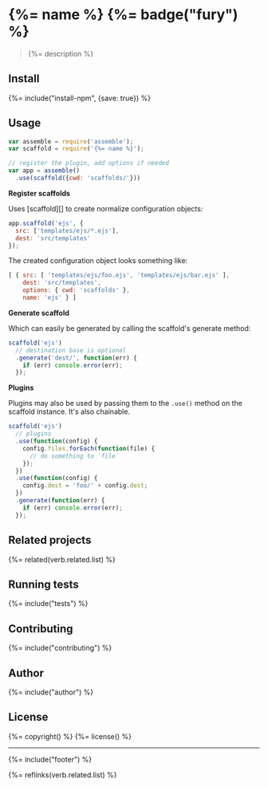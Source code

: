 # {%= name %} {%= badge("fury") %}

> {%= description %}

## Install
{%= include("install-npm", {save: true}) %}

## Usage

```js
var assemble = require('assemble');
var scaffold = require('{%= name %}');

// register the plugin, add options if needed
var app = assemble()
  .use(scaffold({cwd: 'scaffolds/'}))
```

**Register scaffolds**

Uses [scaffold][] to create normalize configuration objects:

```js
app.scaffold('ejs', {
  src: ['templates/ejs/*.ejs'],
  dest: 'src/templates'
});
```

The created configuration object looks something like:

```js
[ { src: [ 'templates/ejs/foo.ejs', 'templates/ejs/bar.ejs' ],
    dest: 'src/templates',
    options: { cwd: 'scaffolds' },
    name: 'ejs' } ]
```

**Generate scaffold**

Which can easily be generated by calling the scaffold's generate method:

```js
scaffold('ejs')
  // destination base is optional
  .generate('dest/', function(err) {
    if (err) console.error(err);
  });
```

**Plugins**

Plugins may also be used by passing them to the `.use()` method on the scaffold instance. It's also chainable.

```js
scaffold('ejs')
  // plugins
  .use(function(config) {
    config.files.forEach(function(file) {
      // do something to `file`
    });
  })
  .use(function(config) {
    config.dest = 'foo/' + config.dest;
  })
  .generate(function(err) {
    if (err) console.error(err);
  });
```



## Related projects
{%= related(verb.related.list) %}  

## Running tests
{%= include("tests") %}

## Contributing
{%= include("contributing") %}

## Author
{%= include("author") %}

## License
{%= copyright() %}
{%= license() %}

***

{%= include("footer") %}

{%= reflinks(verb.related.list) %}